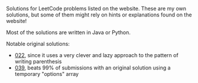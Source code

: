 Solutions for LeetCode problems listed on the website. These are my own solutions, but some of them might rely on hints or explanations found on the website!

Most of the solutions are written in Java or Python.

Notable original solutions:

- [022](https://github.com/andre-koga/leetcode-solutions/blob/main/022-generate-parenthesis.py), since it uses a very clever and lazy approach to the pattern of writing parenthesis
- [039](), beats 99% of submissions with an original solution using a temporary "options" array
